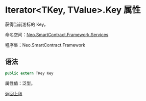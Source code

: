 # Iterator\<TKey, TValue>.Key 属性

获得当前游标的 Key。

命名空间：[Neo.SmartContract.Framework.Services](../index.md)

程序集：Neo.SmartContract.Framework

## 语法

```cs
public extern TKey Key
```

属性值：泛型。



[返回上级](index.md)